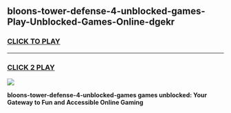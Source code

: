 
## bloons-tower-defense-4-unblocked-games-Play-Unblocked-Games-Online-dgekr
<h3>
<a href="https://premium76.site?title=bloons-tower-defense-4-unblocked-games&ref=25A">CLICK TO PLAY</a></h3>
<hr>

<h3>
<a href="https://premium76.site?title=bloons-tower-defense-4-unblocked-games&ref=25A">CLICK 2 PLAY</a>
  
</h3>

<a href="https://premium76.site?title=bloons-tower-defense-4-unblocked-games&ref=25A"><img src="https://clearcache.store/games.png"></a>


**bloons-tower-defense-4-unblocked-games games unblocked: Your Gateway to Fun and Accessible Online Gaming**
